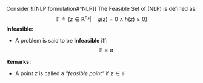 Consider ![[NLP formulation#^NLP]]
The Feasible Set of (NLP) is defined as:
$$\mathbb{F}\triangleq \{z\in \mathbb{R}^{n_{z}} | \quad g(z) = 0 ~ \wedge ~h(z) \geq 0 \}$$
**Infeasible:**
- A problem is said to be **Infeasible** iff:
$$\mathbb{F} = \emptyset$$



**Remarks:**
- A point $z$ is called a *"feasible point"* if $z\in \mathbb{F}$

